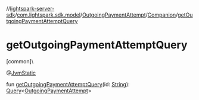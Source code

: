 //[lightspark-server-sdk](../../../../index.md)/[com.lightspark.sdk.model](../../index.md)/[OutgoingPaymentAttempt](../index.md)/[Companion](index.md)/[getOutgoingPaymentAttemptQuery](get-outgoing-payment-attempt-query.md)

# getOutgoingPaymentAttemptQuery

[common]\

@[JvmStatic](https://kotlinlang.org/api/latest/jvm/stdlib/kotlin.jvm/-jvm-static/index.html)

fun [getOutgoingPaymentAttemptQuery](get-outgoing-payment-attempt-query.md)(id: [String](https://kotlinlang.org/api/latest/jvm/stdlib/kotlin/-string/index.html)): [Query](../../../com.lightspark.sdk.requester/-query/index.md)&lt;[OutgoingPaymentAttempt](../index.md)&gt;
